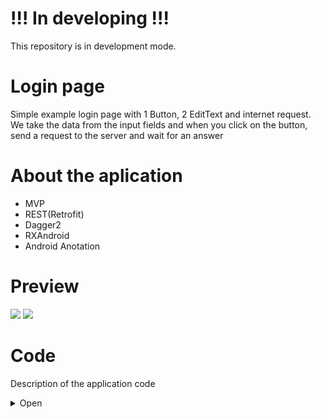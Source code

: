 # !!! In developing !!!
This repository is in development mode.

# Login page
Simple example login page with 1 Button, 2 EditText and internet request. 
We take the data from the input fields and when you click on the button, send a request to the server and wait for an answer

# About the aplication
 - MVP
 - REST(Retrofit)
 - Dagger2
 - RXAndroid
 - Android Anotation

# Preview
![](http://media.giphy.com/media/5b9xDSw5DBiGBGwRak/giphy.gif) ![](http://media.giphy.com/media/4VXZfmSXGJAiC3wsZb/giphy.gif)

# Code
Description of the application code
<details><summary>Open</summary>
<p>

## Manifest
In the [`Manifest`](https://github.com/GssGuru/Login-Normal/blob/master/app/src/main/AndroidManifest.xml) add permission on the Internet and initialize MyApp.class. Read the comments in the code

## gradle
In the [`gradle`](https://github.com/GssGuru/Login-Normal/blob/master/app/build.gradle) add only dependencies on the Internet, ButterKnife , Moxy(MVP) and library for work with image. Read the comments in the code

## Aplication code
[`Aplication code`](https://github.com/GssGuru/Login-Normal/tree/master/app/src/main/java/gss/guru/loginnormal) - is the code with the mechanics of the application.
Carefully read the code comments.

To make our code more flexible we apply the MVP architectural pattern. Divide application into parts:
- [`model`](https://github.com/GssGuru/Login-Normal/tree/master/app/src/main/java/gss/guru/loginnormal/model) - here we will work with the business logic of the application
- [`ui`](https://github.com/GssGuru/Login-Normal/tree/master/app/src/main/java/gss/guru/loginnormal/ui) - here we will work with the UI "View-Presenter"
- [`utils`](https://github.com/GssGuru/Login-Normal/tree/master/app/src/main/java/gss/guru/loginnormal/utils) - here we will store our utilities
- [`MyApp.class`](https://github.com/GssGuru/Login-Normal/blob/master/app/src/main/java/gss/guru/loginnormal/MyApp.java) - root class in the application. Used for various flexible solutions and getting the context and any place of application

Package [`model`](https://github.com/GssGuru/Login-Normal/tree/master/app/src/main/java/gss/guru/loginnormal/model). Divide package into parts:
- [`interactors`](https://github.com/GssGuru/Login-Normal/tree/master/app/src/main/java/gss/guru/loginnormal/model/interactors) - Here we will work with entities.
- [`repositories`](https://github.com/GssGuru/Login-Normal/tree/master/app/src/main/java/gss/guru/loginnormal/model/repository) - here we work only with data. We take and place them in the database, internal storage or work with Internet requests

Package [`ui`](https://github.com/GssGuru/Login-Normal/tree/master/app/src/main/java/gss/guru/loginnormal/ui). Divide package into parts:
- [`login`](https://github.com/GssGuru/Login-Normal/tree/master/app/src/main/java/gss/guru/loginnormal/ui/login) -  This package is called in accordance with the activation and in it are all the components necessary for the operation of this activit
- [`utils`](https://github.com/GssGuru/Login-Normal/tree/master/app/src/main/java/gss/guru/loginnormal/ui/utils) - our utilities that only work with UI elements
- [`BaseView.java`](https://github.com/GssGuru/Login-Normal/blob/master/app/src/main/java/gss/guru/loginnormal/ui/BaseView.java) - our utilities that only work with UI elements

Package [`login`](https://github.com/GssGuru/Login-Normal/tree/master/app/src/main/java/gss/guru/loginnormal/ui/login). Divide package into parts:
- [`LoginActivity.java`](https://github.com/GssGuru/Login-Normal/blob/master/app/src/main/java/gss/guru/loginnormal/ui/login/LoginActivity.java) - page with 1 Button, 2 EditText, progress and internet request.
- [`LoginActivityPresenter.java`](https://github.com/GssGuru/Login-Normal/blob/master/app/src/main/java/gss/guru/loginnormal/ui/login/LoginPresenter.java) - Element of the architectural pattern MVP. Binds business logic and view
- [`LoginActivityView.java`](https://github.com/GssGuru/Login-Normal/blob/master/app/src/main/java/gss/guru/loginnormal/ui/login/LoginPresenterView.java) - Element of the architectural pattern MVP. Binds Presenter and UI

## Resources code
[`Res folder.`](https://github.com/GssGuru/Login-Normal/tree/master/app/src/main/res) Change only Application Name

</p>
</details>
